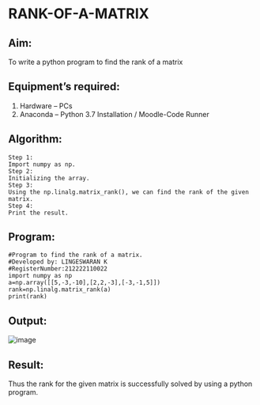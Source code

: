 # RANK-OF-A-MATRIX
## Aim:
To write a python program to find the rank of a matrix
## Equipment’s required:
1. 	Hardware – PCs
2. 	Anaconda – Python 3.7 Installation / Moodle-Code Runner
## Algorithm:
```
Step 1:
Import numpy as np.
Step 2:
Initializing the array.
Step 3:
Using the np.linalg.matrix_rank(), we can find the rank of the given matrix.
Step 4:
Print the result. 
```
## Program:
```
#Program to find the rank of a matrix.
#Developed by: LINGESWARAN K
#RegisterNumber:212222110022
import numpy as np
a=np.array([[5,-3,-10],[2,2,-3],[-3,-1,5]])
rank=np.linalg.matrix_rank(a)
print(rank)
```
## Output:
![image](https://github.com/Lingeswaran04/RANK-OF-A-MATRIX/assets/119103865/39e6bab2-aece-4936-8bae-0c7bf0d45406)

## Result:
Thus the rank for the given matrix is successfully solved by  using a python program.

